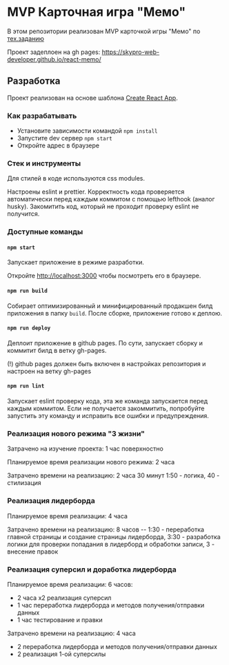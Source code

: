 # MVP Карточная игра "Мемо"

В этом репозитории реализован MVP карточкой игры "Мемо" по [тех.заданию](./docs/mvp-spec.md)

Проект задеплоен на gh pages:
https://skypro-web-developer.github.io/react-memo/

## Разработка

Проект реализован на основе шаблона [Create React App](https://github.com/facebook/create-react-app).

### Как разрабатывать

- Установите зависимости командой `npm install`
- Запустите dev сервер `npm start`
- Откройте адрес в браузере

### Стек и инструменты

Для стилей в коде используются css modules.

Настроены eslint и prettier. Корректность кода проверяется автоматически перед каждым коммитом с помощью lefthook (аналог husky). Закомитить код, который не проходит проверку eslint не получится.

### Доступные команды

#### `npm start`

Запускает приложение в режиме разработки.

Откройте [http://localhost:3000](http://localhost:3000) чтобы посмотреть его в браузере.

#### `npm run build`

Собирает оптимизированный и минифицированный продакшен билд приложения в папку `build`.
После сборке, приложение готово к деплою.

#### `npm run deploy`

Деплоит приложение в github pages. По сути, запускает сборку и коммитит билд в ветку gh-pages.

(!) github pages должен быть включен в настройках репозитория и настроен на ветку gh-pages

#### `npm run lint`

Запускает eslint проверку кода, эта же команда запускается перед каждым коммитом.
Если не получается закоммитить, попробуйте запустить эту команду и исправить все ошибки и предупреждения.

### Реализация нового режима "3 жизни"

Затрачено на изучение проекта: 1 час поверхностно

Планируемое время реализации нового режима: 2 часа

Затрачено времени на реализацию: 2 часа 30 минут 1:50 - логика, 40 - стилизация

### Реализация лидерборда

Планируемое время реализации: 4 часа

Затрачено времени на реализацию: 8 часов -- 1:30 - переработка главной страницы и создание страницы лидерборда, 3:30 - разработка логики для проверки попадания в лидерборд и обработки записи, 3 - внесение правок

### Реализация суперсил и доработка лидерборда

Планируемое время реализации: 6 часов:

- 2 часа х2 реализация суперсил
- 1 час переработка лидерборда и методов получения/отправки данных
- 1 час тестирование и правки

Затрачено времени на реализацию: 4 часа

- 2 переработка лидерборда и методов получения/отправки данных
- 2 реализация 1-ой суперсилы
